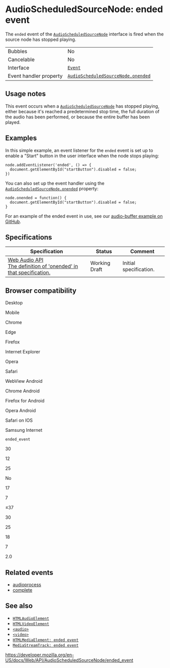 # AudioScheduledSourceNode: ended event

The `ended` event of the [`AudioScheduledSourceNode`](../audioscheduledsourcenode) interface is fired when the source node has stopped playing.

<table><tbody><tr class="odd"><td>Bubbles</td><td>No</td></tr><tr class="even"><td>Cancelable</td><td>No</td></tr><tr class="odd"><td>Interface</td><td><a href="../event"><code>Event</code></a></td></tr><tr class="even"><td>Event handler property</td><td><a href="onended"><code>AudioScheduledSourceNode.onended</code></a></td></tr></tbody></table>

## Usage notes

This event occurs when a [`AudioScheduledSourceNode`](../audioscheduledsourcenode) has stopped playing, either because it's reached a predetermined stop time, the full duration of the audio has been performed, or because the entire buffer has been played.

## Examples

In this simple example, an event listener for the `ended` event is set up to enable a "Start" button in the user interface when the node stops playing:

    node.addEventListener('ended', () => {
      document.getElementById("startButton").disabled = false;
    })

You can also set up the event handler using the [`AudioScheduledSourceNode.onended`](onended) property:

    node.onended = function() {
      document.getElementById("startButton").disabled = false;
    }

For an example of the ended event in use, see our [audio-buffer example on GitHub](https://mdn.github.io/webaudio-examples/audio-buffer/).

## Specifications

<table><thead><tr class="header"><th>Specification</th><th>Status</th><th>Comment</th></tr></thead><tbody><tr class="odd"><td><a href="https://webaudio.github.io/web-audio-api/#dom-audioscheduledsourcenode-onended">Web Audio API<br />
<span class="small">The definition of 'onended' in that specification.</span></a></td><td><span class="spec-wd">Working Draft</span></td><td>Initial specification.</td></tr></tbody></table>

## Browser compatibility

Desktop

Mobile

Chrome

Edge

Firefox

Internet Explorer

Opera

Safari

WebView Android

Chrome Android

Firefox for Android

Opera Android

Safari on IOS

Samsung Internet

`ended_event`

30

12

25

No

17

7

≤37

30

25

18

7

2.0

## Related events

- <span class="zhc-markdown-block--checklist-item--remaining-text"><span class="zhc-markdown-block zhc-markdown-block--html">[audioprocess](../scriptprocessornode/audioprocess_event)</span></span>
- <span class="zhc-markdown-block--checklist-item--remaining-text"><span class="zhc-markdown-block zhc-markdown-block--html">[complete](../offlineaudiocontext/complete_event)</span></span>

## See also

- [`HTMLAudioElement`](../htmlaudioelement)
- [`HTMLVideoElement`](../htmlvideoelement)
- [`<audio>`](https://developer.mozilla.org/en-US/docs/Web/HTML/Element/audio)
- [`<video>`](https://developer.mozilla.org/en-US/docs/Web/HTML/Element/video)
- [`HTMLMediaElement: ended event`](../htmlmediaelement/ended_event)
- [`MediaStreamTrack: ended event`](../mediastreamtrack/ended_event)

<a href="https://developer.mozilla.org/en-US/docs/Web/API/AudioScheduledSourceNode/ended_event" class="_attribution-link">https://developer.mozilla.org/en-US/docs/Web/API/AudioScheduledSourceNode/ended_event</a>
